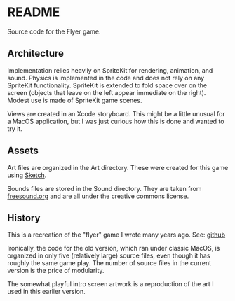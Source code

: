 #  README

Source code for the Flyer game.

## Architecture

Implementation relies heavily on SpriteKit for rendering, animation, and sound. Physics is implemented
in the code and does not rely on any SpriteKit functionality. SpriteKit is extended to fold space over 
on the screen (objects that leave on the left appear immediate on the right). Modest use is made
of SpriteKit game scenes.

Views are created in an Xcode storyboard. This might be a little unusual for a MacOS application, but I was
just curious how this is done and wanted to try it.

## Assets

Art files are organized in the Art directory. These were created for this game using [Sketch](https://www.sketch.com/).

Sounds files are stored in the Sound directory. They are taken from [freesound.org](https://freesound.org/)
and are all under the creative commons license.

## History

This is a recreation of the "flyer" game I wrote many years ago. See: [github](https://github.com/dwilliams-github/flyer|GitHub)

Ironically, the code for the old version, which ran under classic MacOS, is organized in only five 
(relatively large) source files,
even though it has roughly the same game play. The number of source files in the current version is the
price of modularity.

The somewhat playful intro screen artwork is a reproduction of the art I used in this earlier version.